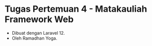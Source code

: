 # Tugas Pertemuan 4 - Matakauliah Framework Web

-   Dibuat dengan Laravel 12.
-   Oleh Ramadhan Yoga.
